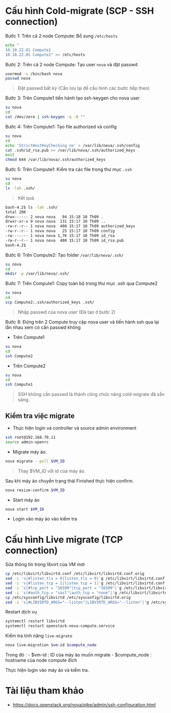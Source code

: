 # Cấu hình Cold-migrate (SCP - SSH connection)

Bước 1: Trên cả 2 node Compute: Bổ sung `/etc/hosts`
```sh 
echo "
10.10.22.81 Compute1
10.10.22.85 Compute2" >> /etc/hosts
```

Bước 2: Trên cả 2 node Compute: Tạo user `nova` và đặt passwd
```sh 
usermod -s /bin/bash nova
passwd nova
```
> Đặt passwd bất kỳ (Cần lưu lại để cấu hình các bước tiếp theo)

Bước 3: Trên Compute1 tiến hành tạo ssh-keygen cho nova user 
```sh 
su nova 
cd 
cat /dev/zero | ssh-keygen -q -N ""
```

Bước 4: Trên Compute1: Tạo file authorized và config 
```sh 
su nova 
cd 
echo 'StrictHostKeyChecking no' > /var/lib/nova/.ssh/config
cat .ssh/id_rsa.pub >> /var/lib/nova/.ssh/authorized_keys
exit 
chmod 644 /var/lib/nova/.ssh/authorized_keys
```

Bước 5: Trên Compute1: Kiểm tra các file trong thư mục `.ssh`
```sh 
su nova 
cd 
ls -lah .ssh/
```

> Kết quả 
```sh 
bash-4.2$ ls -lah .ssh/
total 20K
drwx------ 2 nova nova   94 15:18 10 Th09 .
drwxr-xr-x 9 nova nova  131 15:17 10 Th09 ..
-rw-r--r-- 1 nova nova  400 15:17 10 Th09 authorized_keys
-rw-r--r-- 1 nova nova   25 15:17 10 Th09 config
-rw------- 1 nova nova 1,7K 15:17 10 Th09 id_rsa
-rw-r--r-- 1 nova nova  400 15:17 10 Th09 id_rsa.pub
bash-4.2$ 
```


Bước 6: Trên Compute2: Tạo folder `/var/lib/nova/.ssh/`
```sh 
su nova 
cd
mkdir -p /var/lib/nova/.ssh/
```

Bước 7: Trên Compute1: Copy toàn bộ trong thư mục .ssh qua Compute2
```sh 
su nova 
cd 
scp Compute2:.ssh/authorized_keys .ssh/
```
> Nhập passwd của nova user (Đã tạo ở bước 2)

Bước 8: Đứng trên 2 Compute truy cập nova user và tiến hành ssh qua lại lẫn nhau xem có cần passwd không 

- Trên Compute1
```sh 
su nova 
cd 
ssh Compute2
```

- Trên Compute2
```sh 
su nova 
cd 
ssh Compute1
```

> SSH không cần passwd là thành công chức năng cold-migrate đã sẵn sàng.  

## Kiểm tra việc migrate

- Thực hiện login và controller và source admin environment
```sh
ssh root@192.168.70.11
source admin-openrc
```

- Migrate máy ảo. 
```sh 
nova migrate --poll $VM_ID
```
> Thay $VM_ID với id của máy ảo. 

Sau khi máy ảo chuyển trạng thái Finished thực hiện confirm.  
```sh
nova resize-confirm $VM_ID
```

- Start máy ảo
```sh 
nova start $VM_ID 
```

- Login vào máy ảo vào kiểm tra

# Cấu hình Live migrate (TCP connection)
Sửa thông tin trong libvirt của VM mơi
```sh 
cp /etc/libvirt/libvirtd.conf /etc/libvirt/libvirtd.conf.orig
sed -i 's|#listen_tls = 0|listen_tls = 0|'g /etc/libvirt/libvirtd.conf
sed -i 's|#listen_tcp = 1|listen_tcp = 1|'g /etc/libvirt/libvirtd.conf
sed -i 's|#tcp_port = "16509"|tcp_port = "16509"|'g /etc/libvirt/libvirtd.conf
sed -i 's|#auth_tcp = "sasl"|auth_tcp = "none"|'g /etc/libvirt/libvirtd.conf
cp /etc/sysconfig/libvirtd /etc/sysconfig/libvirtd.orig 
sed -i 's|#LIBVIRTD_ARGS="--listen"|LIBVIRTD_ARGS="--listen"|'g /etc/sysconfig/libvirtd
```

Restart dịch vụ
```sh 
systemctl restart libvirtd
systemctl restart openstack-nova-compute.service
```

Kiểm tra tính năng `live-migrate `
```sh 
nova live-migration $vm-id $compute_node
```

Trong đó : 
    - $vm-id : ID của máy ảo muốn migrate
    - $compute_node : hostname của node compute đích

Thực hiện login vào máy ảo và kiểm tra.


# Tài liệu tham khảo

- https://docs.openstack.org/nova/pike/admin/ssh-configuration.html